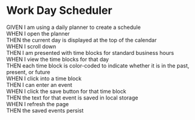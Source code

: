 # Work Day Scheduler
GIVEN I am using a daily planner to create a schedule  
WHEN I open the planner   
THEN the current day is displayed at the top of the calendar    
WHEN I scroll down   
THEN I am presented with time blocks for standard business hours   
WHEN I view the time blocks for that day    
THEN each time block is color-coded to indicate whether it is in the past, present, or future   
WHEN I click into a time block   
THEN I can enter an event   
WHEN I click the save button for that time block   
THEN the text for that event is saved in local storage   
WHEN I refresh the page   
THEN the saved events persist   